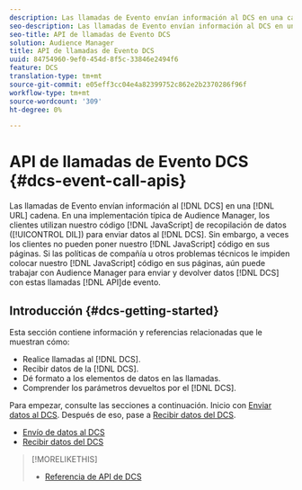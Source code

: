 ```yaml
---
description: Las llamadas de Evento envían información al DCS en una cadena URL. En una implementación típica de Audience Manager, los clientes utilizan nuestro código de recopilación de datos JavaScript (DIL) para enviar datos al DCS. Sin embargo, a veces los clientes no pueden colocar el código JavaScript en sus páginas. Si las políticas de compañía u otros problemas técnicos le impiden colocar nuestro código JavaScript en sus páginas, aún puede trabajar con Audience Manager para enviar y devolver datos de DCS con estas API de llamadas de evento.
seo-description: Las llamadas de Evento envían información al DCS en una cadena URL. En una implementación típica de Audience Manager, los clientes utilizan nuestro código de recopilación de datos JavaScript (DIL) para enviar datos al DCS. Sin embargo, a veces los clientes no pueden colocar el código JavaScript en sus páginas. Si las políticas de compañía u otros problemas técnicos le impiden colocar nuestro código JavaScript en sus páginas, aún puede trabajar con Audience Manager para enviar y devolver datos de DCS con estas API de llamadas de evento.
seo-title: API de llamadas de Evento DCS
solution: Audience Manager
title: API de llamadas de Evento DCS
uuid: 84754960-9ef0-454d-8f5c-33846e2494f6
feature: DCS
translation-type: tm+mt
source-git-commit: e05eff3cc04e4a82399752c862e2b2370286f96f
workflow-type: tm+mt
source-wordcount: '309'
ht-degree: 0%

---
```



# API de llamadas de Evento DCS {#dcs-event-call-apis}

Las llamadas de Evento envían información al [!DNL DCS] en una [!DNL URL] cadena. En una implementación típica de Audience Manager, los clientes utilizan nuestro código [!DNL JavaScript] de recopilación de datos ([!UICONTROL DIL]) para enviar datos al [!DNL DCS]. Sin embargo, a veces los clientes no pueden poner nuestro [!DNL JavaScript] código en sus páginas. Si las políticas de compañía u otros problemas técnicos le impiden colocar nuestro [!DNL JavaScript] código en sus páginas, aún puede trabajar con Audience Manager para enviar y devolver datos [!DNL DCS] con estas llamadas [!DNL API]de evento.

## Introducción {#dcs-getting-started}

Esta sección contiene información y referencias relacionadas que le muestran cómo:

* Realice llamadas al [!DNL DCS].
* Recibir datos de la [!DNL DCS].
* Dé formato a los elementos de datos en las llamadas.
* Comprender los parámetros devueltos por el [!DNL DCS].

Para empezar, consulte las secciones a continuación. Inicio con [Enviar datos al DCS](../../../api/dcs-intro/dcs-event-calls/dcs-url-send.md). Después de eso, pase a [Recibir datos del DCS](../../../api/dcs-intro/dcs-event-calls/dcs-url-receive.md).

* [Envío de datos al DCS](dcs-url-send.md)
* [Recibir datos del DCS](dcs-url-receive.md)

>[!MORELIKETHIS]
>
>* [Referencia de API de DCS](../../../api/dcs-intro/dcs-api-reference/dcs-api-methods.md)

